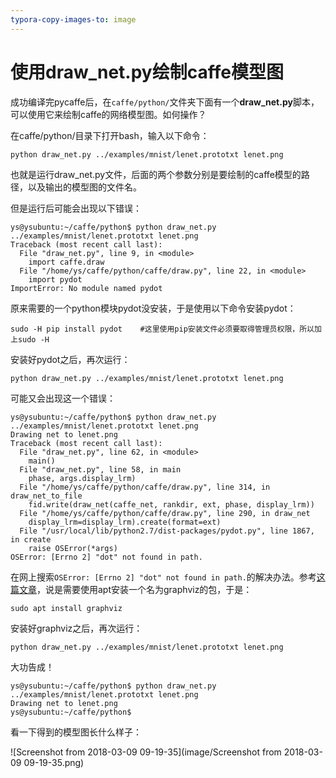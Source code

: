 ```yaml
---
typora-copy-images-to: image
---
```


# 使用draw_net.py绘制caffe模型图

成功编译完pycaffe后，在`caffe/python/`文件夹下面有一个**draw_net.py**脚本，可以使用它来绘制caffe的网络模型图。如何操作？

在caffe/python/目录下打开bash，输入以下命令：

```
python draw_net.py ../examples/mnist/lenet.prototxt lenet.png
```

也就是运行draw_net.py文件，后面的两个参数分别是要绘制的caffe模型的路径，以及输出的模型图的文件名。

但是运行后可能会出现以下错误：

```shell
ys@ysubuntu:~/caffe/python$ python draw_net.py ../examples/mnist/lenet.prototxt lenet.png
Traceback (most recent call last):
  File "draw_net.py", line 9, in <module>
    import caffe.draw
  File "/home/ys/caffe/python/caffe/draw.py", line 22, in <module>
    import pydot
ImportError: No module named pydot
```

原来需要的一个python模块pydot没安装，于是使用以下命令安装pydot：

```
sudo -H pip install pydot    #这里使用pip安装文件必须要取得管理员权限，所以加上sudo -H
```

安装好pydot之后，再次运行：

```
python draw_net.py ../examples/mnist/lenet.prototxt lenet.png
```

可能又会出现这一个错误：

```shell
ys@ysubuntu:~/caffe/python$ python draw_net.py ../examples/mnist/lenet.prototxt lenet.png
Drawing net to lenet.png
Traceback (most recent call last):
  File "draw_net.py", line 62, in <module>
    main()
  File "draw_net.py", line 58, in main
    phase, args.display_lrm)
  File "/home/ys/caffe/python/caffe/draw.py", line 314, in draw_net_to_file
    fid.write(draw_net(caffe_net, rankdir, ext, phase, display_lrm))
  File "/home/ys/caffe/python/caffe/draw.py", line 290, in draw_net
    display_lrm=display_lrm).create(format=ext)
  File "/usr/local/lib/python2.7/dist-packages/pydot.py", line 1867, in create
    raise OSError(*args)
OSError: [Errno 2] "dot" not found in path.
```

在网上搜索`OSError: [Errno 2] "dot" not found in path.`的解决办法。参考[这篇文章](http://blog.csdn.net/u011339825/article/details/53425744)，说是需要使用apt安装一个名为graphviz的包，于是：

```
sudo apt install graphviz
```

安装好graphviz之后，再次运行：

```
python draw_net.py ../examples/mnist/lenet.prototxt lenet.png
```

大功告成！

```
ys@ysubuntu:~/caffe/python$ python draw_net.py ../examples/mnist/lenet.prototxt lenet.png
Drawing net to lenet.png
ys@ysubuntu:~/caffe/python$
```

看一下得到的模型图长什么样子：

![Screenshot from 2018-03-09 09-19-35](image/Screenshot from 2018-03-09 09-19-35.png)
